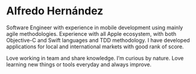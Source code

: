 # Alfredo Hernández

Software Engineer with experience in mobile development using mainly agile methodologies. Experience with all Apple ecosystem, with both Objective-C and Swift languages and TDD methodology. I have developed applications for local and international markets with good rank of score. 

Love working in team and share knowledge. I’m curious by nature. Love learning new things or tools everyday and always improve.
